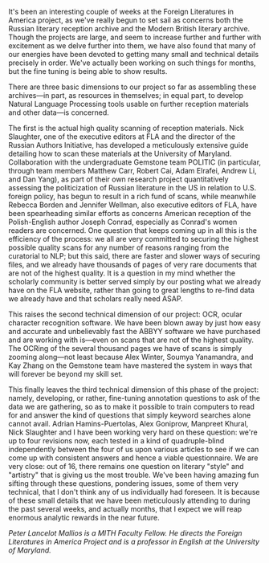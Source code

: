 It's been an interesting couple of weeks at the Foreign Literatures in America project, as we've really begun to set sail as concerns both the Russian literary reception archive and the Modern British literary archive. Though the projects are large, and seem to increase further and further with excitement as we delve further into them, we have also found that many of our energies have been devoted to getting many small and technical details precisely in order. We've actually been working on such things for months, but the fine tuning is being able to show results.

There are three basic dimensions to our project so far as assembling these archives—in part, as resources in themselves; in equal part, to develop Natural Language Processing tools usable on further reception materials and other data—is concerned.

The first is the actual high quality scanning of reception materials. Nick Slaughter, one of the executive editors at FLA and the director of the Russian Authors Initiative, has developed a meticulously extensive guide detailing how to scan these materials at the University of Maryland. Collaboration with the undergraduate Gemstone team POLITIC (in particular, through team members Matthew Carr, Robert Cai, Adam Elrafei, Andrew Li, and Dan Yang), as part of their own research project quantitatively assessing the politicization of Russian literature in the US in relation to U.S. foreign policy, has begun to result in a rich fund of scans, while meanwhile Rebecca Borden and Jennifer Wellman, also executive editors of FLA, have been spearheading similar efforts as concerns American reception of the Polish-English author Joseph Conrad, especially as Conrad's women readers are concerned. One question that keeps coming up in all this is the efficiency of the process: we all are very committed to securing the highest possible quality scans for any number of reasons ranging from the curatorial to NLP; but this said, there are faster and slower ways of securing files, and we already have thousands of pages of very rare documents that are not of the highest quality. It is a question in my mind whether the scholarly community is better served simply by our posting what we already have on the FLA website, rather than going to great lengths to re-find data we already have and that scholars really need ASAP.

This raises the second technical dimension of our project: OCR, ocular character recognition software. We have been blown away by just how easy and accurate and unbelievably fast the ABBYY software we have purchased and are working with is—even on scans that are not of the highest quality. The OCRing of the several thousand pages we have of scans is simply zooming along—not least because Alex Winter, Soumya Yanamandra, and Kay Zhang on the Gemstone team have mastered the system in ways that will forever be beyond my skill set.

This finally leaves the third technical dimension of this phase of the project: namely, developing, or rather, fine-tuning annotation questions to ask of the data we are gathering, so as to make it possible to train computers to read for and answer the kind of questions that simply keyword searches alone cannot avail. Adrian Hamins-Puertolas, Alex Goniprow, Manpreet Khural, Nick Slaughter and I have been working very hard on these question: we're up to four revisions now, each tested in a kind of quadruple-blind independently between the four of us upon various articles to see if we can come up with consistent answers and hence a viable questionnaire. We are very close: out of 16, there remains one question on literary "style" and "artistry" that is giving us the most trouble. We've been having amazing fun sifting through these questions, pondering issues, some of them very technical, that I don't think any of us individually had foreseen. It is because of these small details that we have been meticulously attending to during the past several weeks, and actually months, that I expect we will reap enormous analytic rewards in the near future.

_Peter Lancelot Mallios is a MITH Faculty Fellow. He directs the Foreign Literatures in America Project and is a professor in English at the University of Maryland._